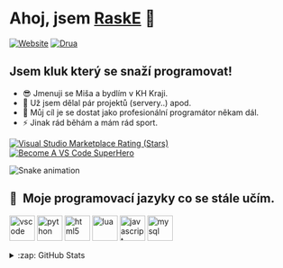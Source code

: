 # Ahoj, jsem **[RaskE](https://github.com/DevRaske)** 👋 

[![Website](https://img.shields.io/badge/STUDENT-%E2%9C%AA-blueviolet?style=for-the-badge&logo=appveyor)](https://github.com/DevRaske)
[![Drua](https://img.shields.io/badge/NOT%20EXPERIENCED%20DEV-%E2%9C%AA-ff69b4?style=for-the-badge&logo=appveyor)](https://github.com/DevRaske)

## Jsem kluk který se snaží programovat!

- 😎 Jmenuji se Miša a bydlím v KH Kraji.
- 🎈 Už jsem dělal pár projektů (servery..) apod.
- 🥅 Můj cíl je se dostat jako profesionální programátor někam dál.
- ⚡ Jinak rád běhám a mám rád sport.

[![Visual Studio Marketplace Rating (Stars)](https://img.shields.io/visual-studio-marketplace/stars/codestackr.codestackr-theme?label=codeSTACKr%20VS%20Code%20Theme&logo=visualstudiocode&logoColor=ff652f&style=for-the-badge)](https://marketplace.visualstudio.com/items?itemName=codestackr.codestackr-theme)
[![Become A VS Code SuperHero](https://img.shields.io/badge/-Become%20A%20VS%20Code%20SuperHero%20%E2%86%92-gray.svg?colorB=ff652f&style=for-the-badge)](https://vsCodeHero.com)

![Snake animation](https://github.com/thepiyushmalhotra/thepiyushmalhotra/blob/output/github-contribution-grid-snake.svg)

<h2> 🚀 &nbsp;Moje programovací jazyky co se stále učím.</h2>
<p align="left">
<img src="https://cdn.jsdelivr.net/gh/devicons/devicon/icons/vscode/vscode-original.svg" alt="vscode" width="45" height="45"/>
<img src="https://cdn.jsdelivr.net/gh/devicons/devicon/icons/python/python-original.svg" alt="python" width="45" height="45"/>
<img src="https://cdn.jsdelivr.net/gh/devicons/devicon/icons/html5/html5-original.svg" alt="html5" width="45" height="45"/>
<img src="https://cdn.jsdelivr.net/gh/devicons/devicon/icons/lua/lua-plain.svg" alt="lua" width="45" height="45"/>
<img src="https://cdn.jsdelivr.net/gh/devicons/devicon/icons/javascript/javascript-original.svg" alt="javascript" width="45" height="45"/>
<img src="https://cdn.jsdelivr.net/gh/devicons/devicon/icons/mysql/mysql-plain.svg" alt="mysql" width="45" height"45"/>
</p>

<details>
  <summary>:zap: GitHub Stats</summary>

  <img align="left" alt="Raske's GitHub Stats" src="https://github-readme-stats.vercel.app/api?username=DevRaske&show_icons=true&hide_border=false&title_color=ff652f&icon_color=FFE400&bg_color=09131B&text_color=ffffff&border_color=0c1a25" />

</details>
